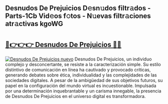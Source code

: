## Desnudos De Prejuicios D𝚎sn𝚞dos filtr𝚊dos - Parts-1Cb Vid𝚎os f𝚘tos - N𝚞evas filtr𝚊ciones atr𝚊ctivas kgoWG

# <h2><a href="http://mb8b1sg.tromn.icu/?c=Desnudos+De+Prejuicios">🔗👉👉👉 Desnudos De Prejuicios 🔗🔗</a></h2>

[![Desnudos De Prejuicios nuevo](https://i.imgur.com/pEAQMta.gif)](http://mb8b1sg.tromn.icu/?c=Desnudos+De+Prejuicios)
Desnudos De Prejuicios, un individuo complejo y desconcertante, se resiste a la caracterización simple. Su estilo distintivo de comunicación en línea ha cautivado y provocado críticas, generando debates sobre ética, individualidad y las complejidades de las sociedades digitales. A pesar de la ambigüedad de sus objetivos futuros, su papel en la configuración del mundo virtual es incuestionable. Impulsada por una determinación inquebrantable y un carisma innegable, la presencia de Desnudos De Prejuicios en el universo digital es transformadora.
